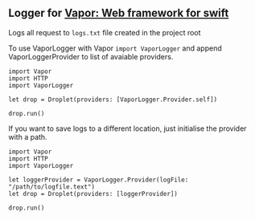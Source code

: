 Logger for [Vapor: Web framework for swift](http://github.com/vapor/vapor)
--

Logs all request to ```logs.txt``` file created in the project root

To use VaporLogger with Vapor ```import VaporLogger``` and append
VaporLoggerProvider to list of avaiable providers.

```
import Vapor
import HTTP
import VaporLogger

let drop = Droplet(providers: [VaporLogger.Provider.self])

drop.run()
```

If you want to save logs to a different location, just initialise the provider with a path.

```
import Vapor
import HTTP
import VaporLogger

let loggerProvider = VaporLogger.Provider(logFile: "/path/to/logfile.text")
let drop = Droplet(providers: [loggerProvider])

drop.run()
```
